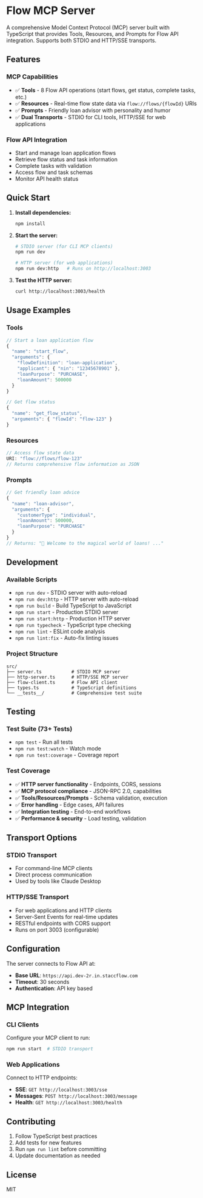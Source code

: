 # Flow MCP Server

A comprehensive Model Context Protocol (MCP) server built with TypeScript that provides Tools, Resources, and Prompts for Flow API integration. Supports both STDIO and HTTP/SSE transports.

## Features

### MCP Capabilities
- ✅ **Tools** - 8 Flow API operations (start flows, get status, complete tasks, etc.)
- ✅ **Resources** - Real-time flow state data via `flow://flows/{flowId}` URIs
- ✅ **Prompts** - Friendly loan advisor with personality and humor
- ✅ **Dual Transports** - STDIO for CLI tools, HTTP/SSE for web applications

### Flow API Integration
- Start and manage loan application flows
- Retrieve flow status and task information
- Complete tasks with validation
- Access flow and task schemas
- Monitor API health status

## Quick Start

1. **Install dependencies:**
   ```bash
   npm install
   ```

2. **Start the server:**
   ```bash
   # STDIO server (for CLI MCP clients)
   npm run dev

   # HTTP server (for web applications)
   npm run dev:http   # Runs on http://localhost:3003
   ```

3. **Test the HTTP server:**
   ```bash
   curl http://localhost:3003/health
   ```

## Usage Examples

### Tools
```typescript
// Start a loan application flow
{
  "name": "start_flow",
  "arguments": {
    "flowDefinition": "loan-application",
    "applicant": { "nin": "12345678901" },
    "loanPurpose": "PURCHASE",
    "loanAmount": 500000
  }
}

// Get flow status
{
  "name": "get_flow_status",
  "arguments": { "flowId": "flow-123" }
}
```

### Resources
```typescript
// Access flow state data
URI: "flow://flows/flow-123"
// Returns comprehensive flow information as JSON
```

### Prompts
```typescript
// Get friendly loan advice
{
  "name": "loan-advisor",
  "arguments": {
    "customerType": "individual",
    "loanAmount": 500000,
    "loanPurpose": "PURCHASE"
  }
}
// Returns: "🎉 Welcome to the magical world of loans! ..."
```

## Development

### Available Scripts
- `npm run dev` - STDIO server with auto-reload
- `npm run dev:http` - HTTP server with auto-reload  
- `npm run build` - Build TypeScript to JavaScript
- `npm run start` - Production STDIO server
- `npm run start:http` - Production HTTP server
- `npm run typecheck` - TypeScript type checking
- `npm run lint` - ESLint code analysis
- `npm run lint:fix` - Auto-fix linting issues

### Project Structure
```
src/
├── server.ts           # STDIO MCP server
├── http-server.ts      # HTTP/SSE MCP server
├── flow-client.ts      # Flow API client
├── types.ts            # TypeScript definitions
└── __tests__/          # Comprehensive test suite
```

## Testing

### Test Suite (73+ Tests)
- `npm test` - Run all tests
- `npm run test:watch` - Watch mode
- `npm run test:coverage` - Coverage report

### Test Coverage
- ✅ **HTTP server functionality** - Endpoints, CORS, sessions
- ✅ **MCP protocol compliance** - JSON-RPC 2.0, capabilities  
- ✅ **Tools/Resources/Prompts** - Schema validation, execution
- ✅ **Error handling** - Edge cases, API failures
- ✅ **Integration testing** - End-to-end workflows
- ✅ **Performance & security** - Load testing, validation

## Transport Options

### STDIO Transport
- For command-line MCP clients
- Direct process communication
- Used by tools like Claude Desktop

### HTTP/SSE Transport  
- For web applications and HTTP clients
- Server-Sent Events for real-time updates
- RESTful endpoints with CORS support
- Runs on port 3003 (configurable)

## Configuration

The server connects to Flow API at:
- **Base URL**: `https://api.dev-2r.in.staccflow.com`
- **Timeout**: 30 seconds
- **Authentication**: API key based

## MCP Integration

### CLI Clients
Configure your MCP client to run:
```bash
npm run start  # STDIO transport
```

### Web Applications
Connect to HTTP endpoints:
- **SSE**: `GET http://localhost:3003/sse`
- **Messages**: `POST http://localhost:3003/message`
- **Health**: `GET http://localhost:3003/health`

## Contributing

1. Follow TypeScript best practices
2. Add tests for new features
3. Run `npm run lint` before committing
4. Update documentation as needed

## License

MIT